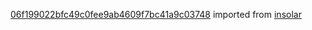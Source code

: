 [06f199022bfc49c0fee9ab4609f7bc41a9c03748](https://github.com/insolar/insolar/commit/06f199022bfc49c0fee9ab4609f7bc41a9c03748) imported from [insolar](https://github.com/insolar/insolar)
